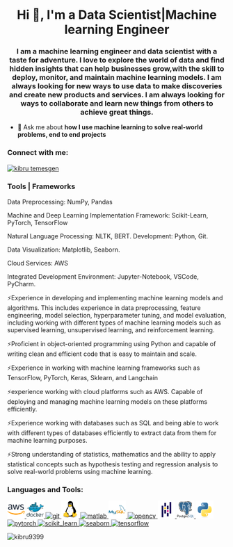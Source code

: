 <h1 align="center">Hi 👋, I'm a Data Scientist|Machine learning Engineer</h1>
<h3 align="center">I am a machine learning engineer and data scientist with a taste for adventure. I love to explore the world of data and find hidden insights that can help businesses grow,with the skill to deploy, monitor, and maintain machine learning models. I am always looking for new ways to use data to make discoveries and create new products and services. I am always looking for ways to collaborate and learn new things from others to achieve great things.</h3>

- 💬 Ask me about **how I use machine learning to solve real-world problems, end to end projects**


<h3 align="left">Connect with me:</h3>
<p align="left">
<a href="https://linkedin.com/in/kibru temesgen" target="blank"><img align="center" src="https://raw.githubusercontent.com/rahuldkjain/github-profile-readme-generator/master/src/images/icons/Social/linked-in-alt.svg" alt="kibru temesgen" height="30" width="40" /></a>
</p>

### Tools | Frameworks 


Data Preprocessing: NumPy, Pandas

Machine and Deep Learning Implementation Framework: Scikit-Learn, PyTorch, TensorFlow

Natural Language Processing: NLTK, BERT.
Development: Python,  Git. 

Data Visualization: Matplotlib, Seaborn. 

Cloud Services: AWS

Integrated Development Environment: Jupyter-Notebook, VSCode, PyCharm.

⚡Experience in developing and implementing machine learning models and algorithms.  This includes experience in data preprocessing, feature engineering, model selection, hyperparameter tuning, and model evaluation, including working with different types of machine learning models such as supervised learning, unsupervised learning, and reinforcement learning.

⚡Proficient in object-oriented programming using Python and capable of writing clean and efficient code that is easy to maintain and scale. 

⚡Experience in working with machine learning frameworks such as TensorFlow, PyTorch, Keras, Sklearn, and Langchain

⚡experience working with cloud platforms such as AWS. Capable of deploying and managing machine learning models on these platforms efficiently.

⚡Experience working with databases such as SQL and being able to work with different types of databases efficiently to extract data from them for machine learning purposes.

⚡Strong understanding of statistics, mathematics and the ability to apply statistical concepts such as hypothesis testing and regression analysis to solve real-world problems using machine learning.





<h3 align="left">Languages and Tools:</h3>
<p align="left"> <a href="https://aws.amazon.com" target="_blank" rel="noreferrer"> <img src="https://raw.githubusercontent.com/devicons/devicon/master/icons/amazonwebservices/amazonwebservices-original-wordmark.svg" alt="aws" width="40" height="40"/> </a> <a href="https://www.docker.com/" target="_blank" rel="noreferrer"> <img src="https://raw.githubusercontent.com/devicons/devicon/master/icons/docker/docker-original-wordmark.svg" alt="docker" width="40" height="40"/> </a> <a href="https://git-scm.com/" target="_blank" rel="noreferrer"> <img src="https://www.vectorlogo.zone/logos/git-scm/git-scm-icon.svg" alt="git" width="40" height="40"/> </a> <a href="https://www.linux.org/" target="_blank" rel="noreferrer"> <img src="https://raw.githubusercontent.com/devicons/devicon/master/icons/linux/linux-original.svg" alt="linux" width="40" height="40"/> </a> <a href="https://www.mathworks.com/" target="_blank" rel="noreferrer"> <img src="https://upload.wikimedia.org/wikipedia/commons/2/21/Matlab_Logo.png" alt="matlab" width="40" height="40"/> </a> <a href="https://www.mysql.com/" target="_blank" rel="noreferrer"> <img src="https://raw.githubusercontent.com/devicons/devicon/master/icons/mysql/mysql-original-wordmark.svg" alt="mysql" width="40" height="40"/> </a> <a href="https://opencv.org/" target="_blank" rel="noreferrer"> <img src="https://www.vectorlogo.zone/logos/opencv/opencv-icon.svg" alt="opencv" width="40" height="40"/> </a> <a href="https://pandas.pydata.org/" target="_blank" rel="noreferrer"> <img src="https://raw.githubusercontent.com/devicons/devicon/2ae2a900d2f041da66e950e4d48052658d850630/icons/pandas/pandas-original.svg" alt="pandas" width="40" height="40"/> </a> <a href="https://www.postgresql.org" target="_blank" rel="noreferrer"> <img src="https://raw.githubusercontent.com/devicons/devicon/master/icons/postgresql/postgresql-original-wordmark.svg" alt="postgresql" width="40" height="40"/> </a> <a href="https://www.python.org" target="_blank" rel="noreferrer"> <img src="https://raw.githubusercontent.com/devicons/devicon/master/icons/python/python-original.svg" alt="python" width="40" height="40"/> </a> <a href="https://pytorch.org/" target="_blank" rel="noreferrer"> <img src="https://www.vectorlogo.zone/logos/pytorch/pytorch-icon.svg" alt="pytorch" width="40" height="40"/> </a> <a href="https://scikit-learn.org/" target="_blank" rel="noreferrer"> <img src="https://upload.wikimedia.org/wikipedia/commons/0/05/Scikit_learn_logo_small.svg" alt="scikit_learn" width="40" height="40"/> </a> <a href="https://seaborn.pydata.org/" target="_blank" rel="noreferrer"> <img src="https://seaborn.pydata.org/_images/logo-mark-lightbg.svg" alt="seaborn" width="40" height="40"/> </a> <a href="https://www.tensorflow.org" target="_blank" rel="noreferrer"> <img src="https://www.vectorlogo.zone/logos/tensorflow/tensorflow-icon.svg" alt="tensorflow" width="40" height="40"/> </a> </p>

<p><img align="left" src="https://github-readme-stats.vercel.app/api/top-langs?username=kibru9399&show_icons=true&locale=en&layout=compact" alt="kibru9399" /></p>







